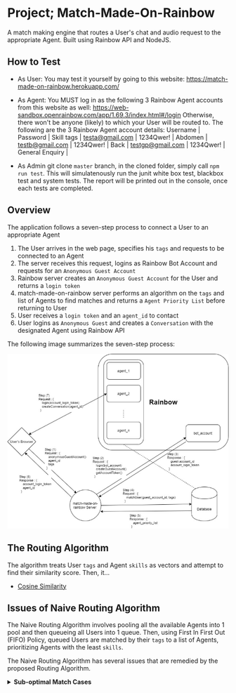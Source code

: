 # Project; Match-Made-On-Rainbow
A match making engine that routes a User's chat and audio request to the appropriate Agent. Built using Rainbow API and NodeJS.

## How to Test
- As User:
You may test it yourself by going to this website: https://match-made-on-rainbow.herokuapp.com/

- As Agent:
You MUST log in as the following 3 Rainbow Agent accounts from this website as well: https://web-sandbox.openrainbow.com/app/1.69.3/index.html#/login
Otherwise, there won't be anyone (likely) to which your User will be routed to.
The following are the 3 Rainbow Agent account details:
Username          | Password  | Skill tags      |
testa@gmail.com   | 1234Qwer! | Abdomen         |
testb@gmail.com   | 1234Qwer! | Back            |
testgp@gmail.com  | 1234Qwer! | General Enquiry |

- As Admin
git clone `master` branch, in the cloned folder, simply call `npm run test`.
This will simulatenously run the junit white box test, blackbox test and system tests.
The report will be printed out in the console, once each tests are completed.

## Overview
The application follows a seven-step process to connect a User to an appropriate Agent
1. The User arrives in the web page, specifies his `tags` and requests to be connected to an Agent
2. The server receives this request, logins as Rainbow Bot Account and requests for an `Anonymous Guest Account`
3. Rainbow server creates an `Anonymous Guest Account` for the User and returns a `login token`
5. match-made-on-rainbow server performs an algorithm on the `tags` and list of Agents to find matches and returns a `Agent Priority List` before returning to User
6. User receives a `login token` and an `agent_id` to contact
7. User logins as `Anonymous Guest` and creates a `Conversation` with the designated Agent using Rainbow API

The following image summarizes the seven-step process:

![Overview Image](/images/overview.jpg)

## The Routing Algorithm
The algorithm treats User `tags` and Agent `skills` as vectors and attempt to find their similarity score. Then, it...
- [Cosine Similarity](#Cosine-Similarity)

## Issues of Naive Routing Algorithm
The Naive Routing Algorithm involves pooling all the available Agents into 1 pool and then queueing all Users into 1 queue. Then, using First In First Out (FIFO) Policy, queued Users are matched by their `tags` to a list of Agents, prioritizing Agents with the least `skills`.

The Naive Routing Algorithm has several issues that are remedied by the proposed Routing Algorithm.

<details>
<summary><b>Sub-optimal Match Cases</b></summary>

The Naive Routing Algorithm works well when there are very few `tags` involved and many Agents covering multiple `tag` combinations allowing for perfect matches. However, as the number of `tags` increase and Agents decrease, Naive Routing Algorithm will perform poorly when it has to make sub-optimal matches.

For example, given 26 `tags` from `a` to `z`, suppose that a User chooses 4 out of these `tags`. In total there will be `26C4 = 14950` total combinations. It is unlikely that there will be a perfect match to be found between this User and any Agent available.

As one can expect, this scenario is fairly common and should be expected to be the norm. As such, for a routing algorithm to perform well, it should be able to generate and rank sub-optimal matches fairly well. The proposed algorithm uses cosine similarity to generate and rank sub-optimal match cases.

### Cosine Similarity



</details>
